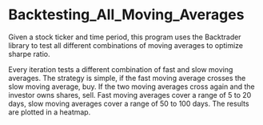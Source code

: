 # Backtesting_All_Moving_Averages
Given a stock ticker and time period, this program uses the Backtrader library to test all different combinations of moving averages to optimize sharpe ratio. 

Every iteration tests a different combination of fast and slow moving averages. The strategy is simple, if the fast moving average crosses the slow moving average, buy. If the two moving averages cross again and the investor owns shares, sell. Fast moving averages cover a range of 5 to 20 days, slow moving averages cover a range of 50 to 100 days. The results are plotted in a heatmap. 


